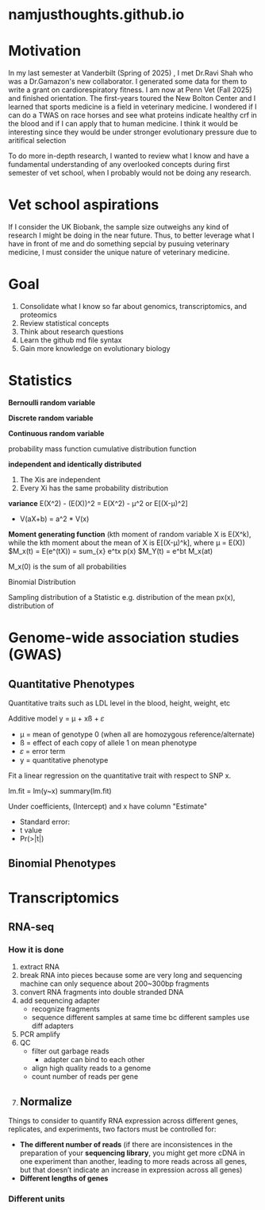 # namjusthoughts.github.io

# Motivation

In my last semester at Vanderbilt (Spring of 2025) , I met Dr.Ravi Shah who was a Dr.Gamazon's new collaborator. I generated some data for them to write a grant on cardiorespiratory fitness. I am now at Penn Vet (Fall 2025) and finished orientation. The first-years toured the New Bolton Center and I learned that sports medicine is a field in veterinary medicine. I wondered if I can do a TWAS on race horses and see what proteins indicate healthy crf in the blood and if I can apply that to human medicine. I think it would be interesting since they would be under stronger evolutionary pressure due to aritifical selection 

To do more in-depth research, I wanted to review what I know and have a fundamental understanding of any overlooked concepts during first semester of vet school, when I probably would not be doing any research. 


# Vet school aspirations

If I consider the UK Biobank, the sample size outweighs any kind of research I might be doing in the near future. Thus, to better leverage what I have in front of me and do something sepcial by pusuing veterinary medicine, I must consider the unique nature of veterinary medicine. 

# Goal
1. Consolidate what I know so far about genomics, transcriptomics, and proteomics
2. Review statistical concepts
3. Think about research questions
4. Learn the github md file syntax
5. Gain more knowledge on evolutionary biology

# Statistics

**Bernoulli random variable**

**Discrete random variable**

**Continuous random variable** 

probability mass function
cumulative distribution function

**independent and identically distributed**
1. The Xis are independent
2. Every Xi has the same probability distribution

**variance**
E(X^2) - (E(X))^2 = E(X^2) - µ^2
or 
E[(X-µ)^2]
- V(aX+b) = a^2 * V(x)


**Moment generating function**
(kth moment of random variable X is E(X^k), while the kth moment about the mean of X is E[(X-µ)^k], where µ = E(X))
$M_x(t) = E(e^(tX)) = sum_{x} e^tx p(x)
$M_Y(t) = e^bt M_x(at)

M_x(0) is the sum of all probabilities

Binomial Distribution

Sampling distribution of a Statistic
e.g. distribution of the mean px(x), distribution of 

# Genome-wide association studies (GWAS)

## Quantitative Phenotypes
Quantitative traits such as LDL level in the blood, height, weight, etc

Additive model
y = µ + xß + 𝜀 
- µ = mean of genotype 0 (when all are homozygous reference/alternate)
- ß = effect of each copy of allele 1 on mean phenotype
- 𝜀 = error term 
- y = quantitative phenotype

Fit a linear regression on the quantitative trait with respect to SNP x.

lm.fit = lm(y~x)
summary(lm.fit)

Under coefficients, (Intercept) and x have column "Estimate"
- Standard error: 
- t value
- Pr(>|t|)


## Binomial Phenotypes


# Transcriptomics

## RNA-seq

### How it is done
1. extract RNA
2. break RNA into pieces because some are very long and sequencing machine can only sequence about 200~300bp fragments
3. convert RNA fragments into double stranded DNA
4. add sequencing adapter
   - recognize fragments
   - sequence different samples at same time bc different samples use diff adapters 
5. PCR amplify
6. QC
   - filter out garbage reads
     - adapter can bind to each other 
   - align high quality reads to a genome
   - count number of reads per gene
7. Normalize
    - 
   
Things to consider to quantify RNA expression across different genes, replicates, and experiments, two factors must be controlled for:
-	**The different number of reads** (if there are inconsistences in the preparation of your **sequencing library**, you might get more cDNA in one experiment than another, leading to more reads across all genes, but that doesn’t indicate an increase in expression across all genes)
-	**Different lengths of genes**


### Different units

